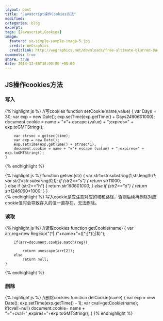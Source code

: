 ```yaml
---
layout: post
title: "Javascript操作Cookies方法"
modified:
categories: blog
excerpt:
tags: [Javascript,Cookies]
image:
  feature: so-simple-sample-image-5.jpg
  credit: WeGraphics
  creditlink: http://wegraphics.net/downloads/free-ultimate-blurred-background-pack/
comments: true
share: true
date: 2014-12-08T18:00:00 +08:00
---
```



## JS操作cookies方法

### 写入
{% highlight js %}
    //写cookies 
    function setCookie(name,value) 
    { 
        var Days = 30;
        var exp = new Date();
        exp.setTime(exp.getTime() + Days*24*60*60*1000);
        document.cookie = name + "="+ escape (value) + ";expires=" + exp.toGMTString();  
        
        var strsec = getsec(time); 
        var exp = new Date(); 
        exp.setTime(exp.getTime() + strsec*1); 
        document.cookie = name + "="+ escape (value) + ";expires=" + exp.toGMTString(); 
    } 
{% endhighlight %}

{% highlight js %}
    function getsec(str) {
        var str1=str.substring(1,str.length)*1;
        var str2=str.substring(0,1);
        if (str2=="s") {
            return str1*1000;   
        }
        else if (str2=="h") {
            return str1*60*60*1000;
        }
        else if (str2=="d") {
            return str1*24*60*60*1000;
        }
    }  
{% endhighlight %}
写入cookie是应注意对应的域和路径，否则后续再删除对应cookie值时会导致存入的值一直存在，无法删除。


### 读取
{% highlight js %}
    //读取cookies 
    function getCookie(name) 
    { 
        var arr,reg=new RegExp("(^| )"+name+"=([^;]*)(;|$)");
    
        if(arr=document.cookie.match(reg))
    
            return unescape(arr[2]); 
        else 
            return null; 
    } 
{% endhighlight %}
    
### 删除
{% highlight js %}
    //删除cookies 
    function delCookie(name)
    {
        var exp = new Date(); 
        exp.setTime(exp.getTime() - 1);
        var cval=getCookie(name); 
        if(cval!=null) 
            document.cookie= name + "="+cval+";expires="+exp.toGMTString(); 
    } 
{% endhighlight %}
    

